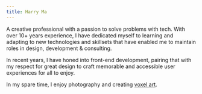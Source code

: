 ```yaml
---
title: Harry Ma
---
```


A creative professional with a passion to solve problems with tech. With over 10+ years experience, I have dedicated myself to learning and adapting to new technologies and skillsets that have enabled me to maintain roles in design, development & consulting.

In recent years, I have honed into front-end development, pairing that with my respect for great design to craft memorable and accessible user experiences for all to enjoy.

In my spare time, I enjoy photography and creating [voxel art](https://www.instagram.com/hma.voxels).
